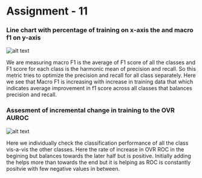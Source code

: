 # Assignment - 11

### Line chart with percentage of training on x-axis the  and macro f1 on y-axis
![alt text](https://github.com/jhashankar0405/mlops-mnist/blob/feature/assignment-11/images/pct_training_vs_macro_f1.png)

We are measuring macro F1 is the average of F1 score of all the classes and F1 score for each class is the harmonic mean of precision and recall. So this metric tries to optimize the precision and recall for all class separately. Here we see that Macro F1 is increasing with increase in training data that which indicates average improvement in f1 score across all classes that balances precision and recall.


### Assesment of incremental change in training to the OVR AUROC
![alt text](https://github.com/jhashankar0405/mlops-mnist/blob/feature/assignment-11/images/inc_pct_vs_change_roc.png)

Here we individually check the classification performance of all the class vis-a-vis the other classes. Here the rate of increase in OVR ROC in the begining but balances towards the later half but is positive. Initially adding the helps more than towards the end but it is helping as ROC is constantly positvie with few negative values in between.
